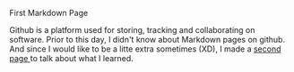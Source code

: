 First Markdown Page

Github is a platform used for storing, tracking and collaborating on software. Prior to this day, I didn't know about Markdown pages on github. And since I would like to be a litte extra sometimes (XD), I made a <a href="./learned.html"> second page </a> to talk about what I learned.
